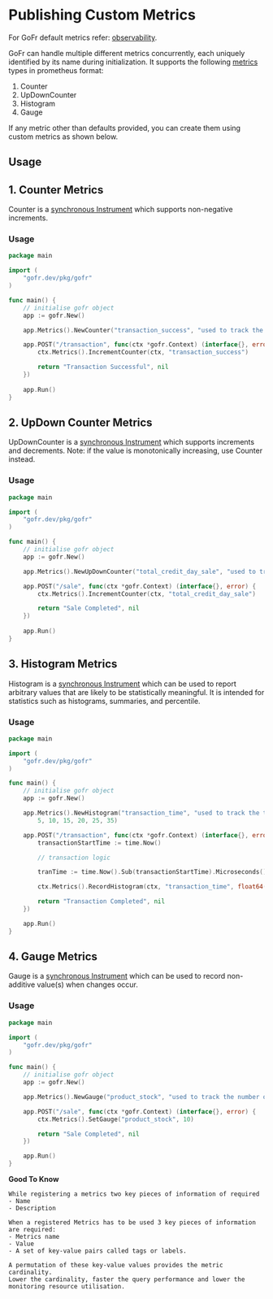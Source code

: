 # Publishing Custom Metrics

For GoFr default metrics refer: [observability](/docs/quick-start/observability).

GoFr can handle multiple different metrics concurrently, each uniquely identified by its name during initialization.
It supports the following [metrics](https://opentelemetry.io/docs/specs/otel/metrics/) types in prometheus format:

1. Counter
2. UpDownCounter
3. Histogram
4. Gauge

If any metric other than defaults provided, you can create them using custom metrics as shown below.


## Usage

## 1. Counter Metrics

Counter is a [synchronous Instrument](https://opentelemetry.io/docs/specs/otel/metrics/api/#synchronous-instrument-api) which supports non-negative increments.

### Usage

```go
package main

import (
	"gofr.dev/pkg/gofr"
)

func main() {
	// initialise gofr object
	app := gofr.New()

	app.Metrics().NewCounter("transaction_success", "used to track the count of successful transactions")

	app.POST("/transaction", func(ctx *gofr.Context) (interface{}, error) {
		ctx.Metrics().IncrementCounter(ctx, "transaction_success")

		return "Transaction Successful", nil
	})
	
	app.Run()
}
```

## 2. UpDown Counter Metrics

UpDownCounter is a [synchronous Instrument](https://opentelemetry.io/docs/specs/otel/metrics/api/#synchronous-instrument-api) which supports increments and decrements.
Note: if the value is monotonically increasing, use Counter instead.

### Usage

```go
package main

import (
	"gofr.dev/pkg/gofr"
)

func main() {
	// initialise gofr object
	app := gofr.New()

	app.Metrics().NewUpDownCounter("total_credit_day_sale", "used to track the total credit sales in a day")

	app.POST("/sale", func(ctx *gofr.Context) (interface{}, error) {
		ctx.Metrics().IncrementCounter(ctx, "total_credit_day_sale")

		return "Sale Completed", nil
	})
	
	app.Run()
}
```

## 3. Histogram Metrics

Histogram is a [synchronous Instrument](https://opentelemetry.io/docs/specs/otel/metrics/api/#synchronous-instrument-api) which can be used to report arbitrary values that are likely to be statistically meaningful. It is intended for statistics such as histograms, summaries, and percentile.

### Usage

```go
package main

import (
	"gofr.dev/pkg/gofr"
)

func main() {
	// initialise gofr object
	app := gofr.New()

	app.Metrics().NewHistogram("transaction_time", "used to track the time taken by a transaction",
		5, 10, 15, 20, 25, 35)

	app.POST("/transaction", func(ctx *gofr.Context) (interface{}, error) {
		transactionStartTime := time.Now()

		// transaction logic

		tranTime := time.Now().Sub(transactionStartTime).Microseconds()

		ctx.Metrics().RecordHistogram(ctx, "transaction_time", float64(tranTime))

		return "Transaction Completed", nil
	})

	app.Run()
}
```

## 4. Gauge Metrics

Gauge is a [synchronous Instrument](https://opentelemetry.io/docs/specs/otel/metrics/api/#synchronous-instrument-api) which can be used to record non-additive value(s)  when changes occur.
### Usage

```go
package main

import (
	"gofr.dev/pkg/gofr"
)

func main() {
	// initialise gofr object
	app := gofr.New()

	app.Metrics().NewGauge("product_stock", "used to track the number of products in stock")

	app.POST("/sale", func(ctx *gofr.Context) (interface{}, error) {
		ctx.Metrics().SetGauge("product_stock", 10)

		return "Sale Completed", nil
	})

	app.Run()
}
```

**Good To Know**
```
While registering a metrics two key pieces of information of required
- Name
- Description
   
When a registered Metrics has to be used 3 key pieces of information are required:
- Metrics name
- Value
- A set of key-value pairs called tags or labels.

A permutation of these key-value values provides the metric cardinality.
Lower the cardinality, faster the query performance and lower the monitoring resource utilisation.
```